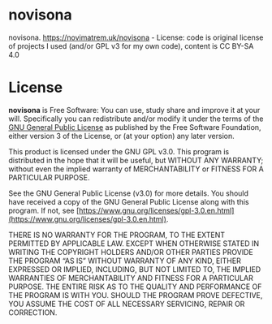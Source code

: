 # novisona

novisona. https://novimatrem.uk/novisona - License: code is original license of projects I used (and/or GPL v3 for my own code), content is CC BY-SA 4.0

# License
**novisona** is Free Software: You can use, study share and improve it at your
will. Specifically you can redistribute and/or modify it under the terms of the
[GNU General Public License](https://www.gnu.org/licenses/gpl.html) as
published by the Free Software Foundation, either version 3 of the License, or
(at your option) any later version.

This product is licensed under the GNU GPL v3.0.
This program is distributed in the hope that it will be useful, 
but WITHOUT ANY WARRANTY; without even the implied warranty of 
MERCHANTABILITY or FITNESS FOR A PARTICULAR PURPOSE. 

See the GNU General Public License (v3.0) for more details. 
You should have received a copy of the GNU General Public License along with
this program.  If not, see [https://www.gnu.org/licenses/gpl-3.0.en.html](https://www.gnu.org/licenses/gpl-3.0.en.html). 

THERE IS NO WARRANTY FOR THE PROGRAM, TO THE EXTENT PERMITTED BY
APPLICABLE LAW. EXCEPT WHEN OTHERWISE STATED IN WRITING THE COPYRIGHT HOLDERS
AND/OR OTHER PARTIES PROVIDE THE PROGRAM “AS IS” WITHOUT WARRANTY OF ANY KIND,
EITHER EXPRESSED OR IMPLIED, INCLUDING, BUT NOT LIMITED TO, THE IMPLIED
WARRANTIES OF MERCHANTABILITY AND FITNESS FOR A PARTICULAR PURPOSE. THE ENTIRE 
RISK AS TO THE QUALITY AND PERFORMANCE OF THE PROGRAM IS WITH YOU. SHOULD THE
PROGRAM PROVE DEFECTIVE, YOU ASSUME THE COST OF ALL NECESSARY SERVICING,
REPAIR OR CORRECTION. 


